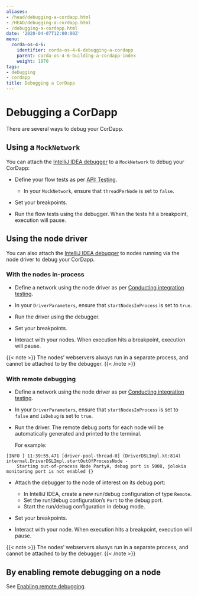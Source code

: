 ```yaml
---
aliases:
- /head/debugging-a-cordapp.html
- /HEAD/debugging-a-cordapp.html
- /debugging-a-cordapp.html
date: '2020-04-07T12:00:00Z'
menu:
  corda-os-4-6:
    identifier: corda-os-4-6-debugging-a-cordapp
    parent: corda-os-4-6-building-a-cordapp-index
    weight: 1070
tags:
- debugging
- cordapp
title: Debugging a CorDapp
---
```



# Debugging a CorDapp


There are several ways to debug your CorDapp.


## Using a `MockNetwork`

You can attach the [IntelliJ IDEA debugger](https://www.jetbrains.com/help/idea/debugging-code.html) to a
`MockNetwork` to debug your CorDapp:


* Define your flow tests as per [API: Testing](api-testing.md).

    * In your `MockNetwork`, ensure that `threadPerNode` is set to `false`.

* Set your breakpoints.
* Run the flow tests using the debugger. When the tests hit a breakpoint, execution will pause.


## Using the node driver

You can also attach the [IntelliJ IDEA debugger](https://www.jetbrains.com/help/idea/debugging-code.html) to nodes
running via the node driver to debug your CorDapp.


### With the nodes in-process


* Define a network using the node driver as per [Conducting integration testing](tutorial-integration-testing.md).

* In your `DriverParameters`, ensure that `startNodesInProcess` is set to `true`.

* Run the driver using the debugger.

* Set your breakpoints.

* Interact with your nodes. When execution hits a breakpoint, execution will pause.

{{< note >}}
The nodes’ webservers always run in a separate process, and cannot be attached to by the debugger.
{{< /note >}}


### With remote debugging


* Define a network using the node driver as per [Conducting integration testing](tutorial-integration-testing.md).
* In your `DriverParameters`, ensure that `startNodesInProcess` is set to `false` and `isDebug` is set to
`true`.
* Run the driver. The remote debug ports for each node will be automatically generated and printed to the terminal.

  For example:

```none
[INFO ] 11:39:55,471 [driver-pool-thread-0] (DriverDSLImpl.kt:814) internal.DriverDSLImpl.startOutOfProcessNode -
    Starting out-of-process Node PartyA, debug port is 5008, jolokia monitoring port is not enabled {}
```


* Attach the debugger to the node of interest on its debug port:

  * In IntelliJ IDEA, create a new run/debug configuration of type `Remote`.
  * Set the run/debug configuration’s `Port` to the debug port.
  * Start the run/debug configuration in debug mode.

* Set your breakpoints.
* Interact with your node. When execution hits a breakpoint, execution will pause.

{{< note >}}
The nodes’ webservers always run in a separate process, and cannot be attached to by the debugger.
{{< /note >}}


## By enabling remote debugging on a node

See [Enabling remote debugging](node-commandline.md#enabling-remote-debugging).
